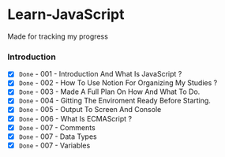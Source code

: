 # Learn-JavaScript
Made for tracking my progress

### Introduction

- [x] `Done` - 001 - Introduction And What Is JavaScript ?
- [x] `Done` - 002 - How To Use Notion For Organizing My Studies ?
- [x] `Done` - 003 - Made A Full Plan On How And What To Do.
- [x] `Done` - 004 - Gitting The Enviroment Ready Before Starting.
- [x] `Done` - 005 - Output To Screen And Console
- [x] `Done` - 006 - What Is ECMAScript ?
- [x] `Done` - 007 - Comments
- [x] `Done` - 007 - Data Types
- [x] `Done` - 007 - Variables
